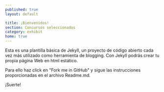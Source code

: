 ```yaml
---
published: true
layout: default

title: ¡Bienvenidos!
section: Concursos seleccionados
category: exhibit
home: true
---
```


Esta es una plantilla básica de Jekyll, un proyecto de código abierto cada vez más utilizado como herramienta de blogging. Con Jekyll podrás crear tu propia página Web en html estático. 

Para ello haz click en "Fork me in GitHub" y sigue las instrucciones proporcionadas en el archivo Readme.md.

¡Suerte!
